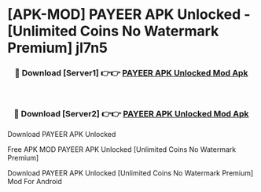 # [APK-MOD] PAYEER APK Unlocked - [Unlimited Coins No Watermark Premium] jl7n5



<div align="center">
<h3>🔴 Download [Server1] 👉👉 <a href="https://momento.my/?title=PAYEER_APK_Unlocked">PAYEER APK Unlocked Mod Apk</a></h3><br>

<h3>🔴 Download [Server2] 👉👉 <a href="https://momento.my/?title=PAYEER_APK_Unlocked">PAYEER APK Unlocked Mod Apk</a></h3>
</div>



Download PAYEER APK Unlocked 

Free APK MOD PAYEER APK Unlocked [Unlimited Coins No Watermark Premium]

Download PAYEER APK Unlocked [Unlimited Coins No Watermark Premium] Mod For Android
